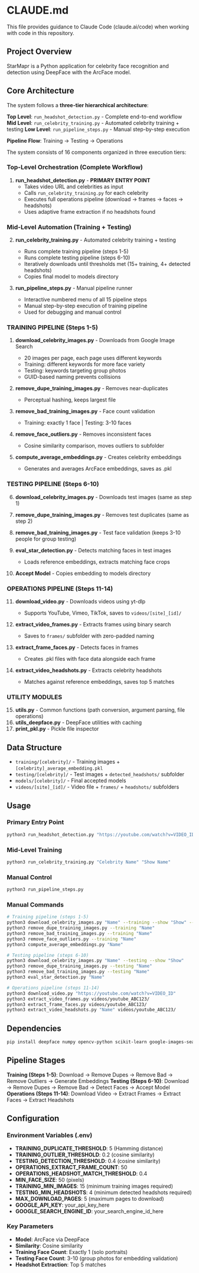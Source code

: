# CLAUDE.md

This file provides guidance to Claude Code (claude.ai/code) when working with code in this repository.

## Project Overview

StarMapr is a Python application for celebrity face recognition and detection using DeepFace with the ArcFace model.

## Core Architecture

The system follows a **three-tier hierarchical architecture**:

**Top Level**: `run_headshot_detection.py` - Complete end-to-end workflow
**Mid Level**: `run_celebrity_training.py` - Automated celebrity training + testing
**Low Level**: `run_pipeline_steps.py` - Manual step-by-step execution

**Pipeline Flow**: Training → Testing → Operations

The system consists of 16 components organized in three execution tiers:

### Top-Level Orchestration (Complete Workflow)

1. **run_headshot_detection.py** - **PRIMARY ENTRY POINT**
   - Takes video URL and celebrities as input
   - Calls `run_celebrity_training.py` for each celebrity
   - Executes full operations pipeline (download → frames → faces → headshots)
   - Uses adaptive frame extraction if no headshots found

### Mid-Level Automation (Training + Testing)

2. **run_celebrity_training.py** - Automated celebrity training + testing
   - Runs complete training pipeline (steps 1-5)
   - Runs complete testing pipeline (steps 6-10)
   - Iteratively downloads until thresholds met (15+ training, 4+ detected headshots)
   - Copies final model to models directory

3. **run_pipeline_steps.py** - Manual pipeline runner
   - Interactive numbered menu of all 15 pipeline steps
   - Manual step-by-step execution of training pipeline
   - Used for debugging and manual control

### TRAINING PIPELINE (Steps 1-5)

1. **download_celebrity_images.py** - Downloads from Google Image Search
   - 20 images per page, each page uses different keywords
   - Training: different keywords for more face variety
   - Testing: keywords targeting group photos
   - GUID-based naming prevents collisions

2. **remove_dupe_training_images.py** - Removes near-duplicates
   - Perceptual hashing, keeps largest file

3. **remove_bad_training_images.py** - Face count validation
   - Training: exactly 1 face | Testing: 3-10 faces

4. **remove_face_outliers.py** - Removes inconsistent faces
   - Cosine similarity comparison, moves outliers to subfolder

5. **compute_average_embeddings.py** - Creates celebrity embeddings
   - Generates and averages ArcFace embeddings, saves as .pkl

### TESTING PIPELINE (Steps 6-10)

6. **download_celebrity_images.py** - Downloads test images (same as step 1)
7. **remove_dupe_training_images.py** - Removes test duplicates (same as step 2)
8. **remove_bad_training_images.py** - Test face validation (keeps 3-10 people for group testing)
9. **eval_star_detection.py** - Detects matching faces in test images
   - Loads reference embeddings, extracts matching face crops

10. **Accept Model** - Copies embedding to models directory

### OPERATIONS PIPELINE (Steps 11-14)

11. **download_video.py** - Downloads videos using yt-dlp
    - Supports YouTube, Vimeo, TikTok, saves to `videos/[site]_[id]/`

12. **extract_video_frames.py** - Extracts frames using binary search
    - Saves to `frames/` subfolder with zero-padded naming

13. **extract_frame_faces.py** - Detects faces in frames
    - Creates .pkl files with face data alongside each frame

14. **extract_video_headshots.py** - Extracts celebrity headshots
    - Matches against reference embeddings, saves top 5 matches

### UTILITY MODULES

15. **utils.py** - Common functions (path conversion, argument parsing, file operations)
16. **utils_deepface.py** - DeepFace utilities with caching
17. **print_pkl.py** - Pickle file inspector

## Data Structure

- `training/[celebrity]/` - Training images + `[celebrity]_average_embedding.pkl`
- `testing/[celebrity]/` - Test images + `detected_headshots/` subfolder  
- `models/[celebrity]/` - Final accepted models
- `videos/[site]_[id]/` - Video file + `frames/` + `headshots/` subfolders

## Usage

### Primary Entry Point
```bash
python3 run_headshot_detection.py "https://youtube.com/watch?v=VIDEO_ID" --show "SNL" "Bill Murray" "Tina Fey"
```

### Mid-Level Training
```bash
python3 run_celebrity_training.py "Celebrity Name" "Show Name"
```

### Manual Control
```bash
python3 run_pipeline_steps.py
```

### Manual Commands
```bash
# Training pipeline (steps 1-5)
python3 download_celebrity_images.py "Name" --training --show "Show" --page 1
python3 remove_dupe_training_images.py --training "Name"
python3 remove_bad_training_images.py --training "Name"
python3 remove_face_outliers.py --training "Name"
python3 compute_average_embeddings.py "Name"

# Testing pipeline (steps 6-10)
python3 download_celebrity_images.py "Name" --testing --show "Show"
python3 remove_dupe_training_images.py --testing "Name"
python3 remove_bad_training_images.py --testing "Name"
python3 eval_star_detection.py "Name"

# Operations pipeline (steps 11-14)
python3 download_video.py "https://youtube.com/watch?v=VIDEO_ID"
python3 extract_video_frames.py videos/youtube_ABC123/
python3 extract_frame_faces.py videos/youtube_ABC123/
python3 extract_video_headshots.py "Name" videos/youtube_ABC123/
```

## Dependencies
```bash
pip install deepface numpy opencv-python scikit-learn google-images-search python-dotenv yt-dlp
```

## Pipeline Stages

**Training (Steps 1-5)**: Download → Remove Dupes → Remove Bad → Remove Outliers → Generate Embeddings
**Testing (Steps 6-10)**: Download → Remove Dupes → Remove Bad → Detect Faces → Accept Model  
**Operations (Steps 11-14)**: Download Video → Extract Frames → Extract Faces → Extract Headshots


## Configuration

### Environment Variables (.env)
- **TRAINING_DUPLICATE_THRESHOLD**: 5 (Hamming distance)
- **TRAINING_OUTLIER_THRESHOLD**: 0.2 (cosine similarity)
- **TESTING_DETECTION_THRESHOLD**: 0.4 (cosine similarity)
- **OPERATIONS_EXTRACT_FRAME_COUNT**: 50
- **OPERATIONS_HEADSHOT_MATCH_THRESHOLD**: 0.4
- **MIN_FACE_SIZE**: 50 (pixels)
- **TRAINING_MIN_IMAGES**: 15 (minimum training images required)
- **TESTING_MIN_HEADSHOTS**: 4 (minimum detected headshots required)
- **MAX_DOWNLOAD_PAGES**: 5 (maximum pages to download)
- **GOOGLE_API_KEY**: your_api_key_here
- **GOOGLE_SEARCH_ENGINE_ID**: your_search_engine_id_here

### Key Parameters
- **Model**: ArcFace via DeepFace
- **Similarity**: Cosine similarity
- **Training Face Count**: Exactly 1 (solo portraits)
- **Testing Face Count**: 3-10 (group photos for embedding validation)
- **Headshot Extraction**: Top 5 matches